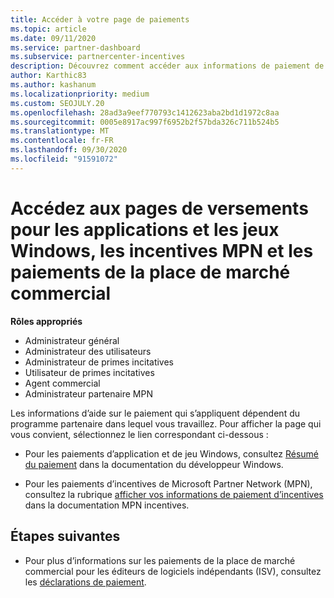 ```yaml
---
title: Accéder à votre page de paiements
ms.topic: article
ms.date: 09/11/2020
ms.service: partner-dashboard
ms.subservice: partnercenter-incentives
description: Découvrez comment accéder aux informations de paiement de vos applications et jeux Windows, aux incentives MPN et aux paiements de la place de marché commercial pour les éditeurs de logiciels indépendants.
author: Karthic83
ms.author: kashanum
ms.localizationpriority: medium
ms.custom: SEOJULY.20
ms.openlocfilehash: 28ad3a9eef770793c1412623aba2bd1d1972c8aa
ms.sourcegitcommit: 0005e8917ac997f6952b2f57bda326c711b524b5
ms.translationtype: MT
ms.contentlocale: fr-FR
ms.lasthandoff: 09/30/2020
ms.locfileid: "91591072"
---
```

# <a name="access-payouts-pages-for-windows-apps-and-games-mpn-incentives-and-commercial-marketplace-payments"></a>Accédez aux pages de versements pour les applications et les jeux Windows, les incentives MPN et les paiements de la place de marché commercial

**Rôles appropriés**

- Administrateur général
- Administrateur des utilisateurs
- Administrateur de primes incitatives
- Utilisateur de primes incitatives
- Agent commercial
- Administrateur partenaire MPN

Les informations d’aide sur le paiement qui s’appliquent dépendent du programme partenaire dans lequel vous travaillez. Pour afficher la page qui vous convient, sélectionnez le lien correspondant ci-dessous :

- Pour les paiements d’application et de jeu Windows, consultez [Résumé du paiement](/windows/uwp/publish/payout-summary) dans la documentation du développeur Windows.

- Pour les paiements d’incentives de Microsoft Partner Network (MPN), consultez la rubrique [afficher vos informations de paiement d’incentives](understand-incentive-payouts.md) dans la documentation MPN incentives.

## <a name="next-steps"></a>Étapes suivantes

- Pour plus d’informations sur les paiements de la place de marché commercial pour les éditeurs de logiciels indépendants (ISV), consultez les [déclarations de paiement](payout-statement.md).